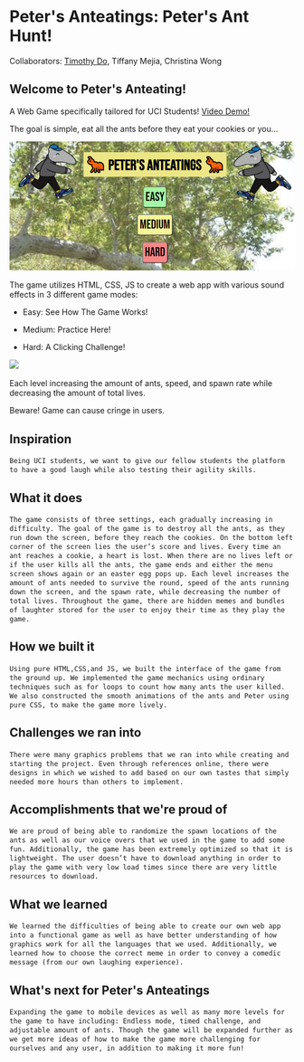 # Peter's Anteatings: Peter's Ant Hunt!
Collaborators: <a href="https://github.com/dotimothy">Timothy Do</a>, Tiffany Mejia, Christina Wong

## Welcome to Peter's Anteating!
A Web Game specifically tailored for UCI Students!
<a href="https://www.youtube.com/watch?v=FqF-w8cgEvA&feature=youtu.be&ab_channel=TimothyDo">Video Demo!</a>

The goal is simple, eat all the ants
before they eat your cookies or you...

<img src="media/welcome.PNG">

The game utilizes HTML, CSS, JS to create
a web app with various sound effects in 3 different game modes:

- Easy: See How The Game Works!

- Medium: Practice Here!

- Hard: A Clicking Challenge!

<img src="media/ants.gif">

Each level increasing the amount of ants, speed, and spawn rate
while decreasing the amount of total lives.

Beware! Game can cause cringe in users.

## Inspiration
	Being UCI students, we want to give our fellow students the platform to have a good laugh while also testing their agility skills.
## What it does
	The game consists of three settings, each gradually increasing in difficulty. The goal of the game is to destroy all the ants, as they run down the screen, before they reach the cookies. On the bottom left corner of the screen lies the user’s score and lives. Every time an ant reaches a cookie, a heart is lost. When there are no lives left or if the user kills all the ants, the game ends and either the menu screen shows again or an easter egg pops up. Each level increases the amount of ants needed to survive the round, speed of the ants running down the screen, and the spawn rate, while decreasing the number of total lives. Throughout the game, there are hidden memes and bundles of laughter stored for the user to enjoy their time as they play the game. 
## How we built it
	Using pure HTML,CSS,and JS, we built the interface of the game from the ground up. We implemented the game mechanics using ordinary techniques such as for loops to count how many ants the user killed. We also constructed the smooth animations of the ants and Peter using pure CSS, to make the game more lively. 
## Challenges we ran into
	There were many graphics problems that we ran into while creating and starting the project. Even through references online, there were designs in which we wished to add based on our own tastes that simply needed more hours than others to implement.
## Accomplishments that we're proud of
	We are proud of being able to randomize the spawn locations of the ants as well as our voice overs that we used in the game to add some fun. Additionally, the game has been extremely optimized so that it is lightweight. The user doesn’t have to download anything in order to play the game with very low load times since there are very little resources to download.
## What we learned
	We learned the difficulties of being able to create our own web app into a functional game as well as have better understanding of how graphics work for all the languages that we used. Additionally, we learned how to choose the correct meme in order to convey a comedic message (from our own laughing experience).
## What's next for Peter's Anteatings
	Expanding the game to mobile devices as well as many more levels for the game to have including: Endless mode, timed challenge, and adjustable amount of ants. Though the game will be expanded further as we get more ideas of how to make the game more challenging for ourselves and any user, in addition to making it more fun!

